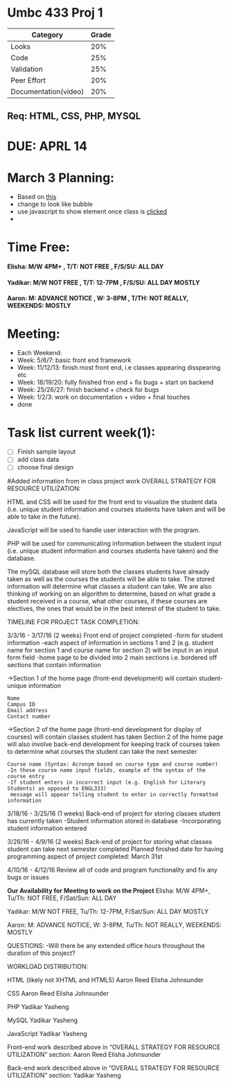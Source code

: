 # Umbc 433 Proj 1

| Category | Grade |
| --- | --- |
| Looks | 20% |
| Code | 25% |
| Validation | 25% |
| Peer Effort | 20% |
| Documentation(video) | 20% |

## Req: HTML, CSS, PHP, MYSQL

# DUE: APRL 14

# March 3 Planning: 
- Based on [this](http://codepen.io/katydecorah/pen/HEgwl)
- change to look like bubble
- use javascript to show element once class is [clicked](http://www.w3schools.com/jsref/prop_style_visibility.asp)
- 

# Time Free:
#### Elisha: M/W 4PM+ , T/T: NOT FREE , F/S/SU: ALL DAY
#### Yadikar: M/W NOT FREE , T/T: 12-7PM , F/S/SU: ALL DAY MOSTLY
#### Aaron: M: ADVANCE NOTICE  , W: 3-8PM , T/TH: NOT REALLY, WEEKENDS: MOSTLY

# Meeting: 
- Each Weekend: 
- Week: 5/6/7: basic front end framework
- Week: 11/12/13: finish most front end, i.e classes appearing disspearing etc
- Week: 18/19/20: fully finished fron end + fix bugs + start on backend
- Week: 25/26/27: finish backend + check for bugs
- Week: 1/2/3: work on documentation + video + final touches
- done

# Task list current week(1):

- [ ] Finish sample layout
- [ ] add class data 
- [ ] choose final design

#Added information from in class project work
OVERALL STRATEGY FOR RESOURCE UTILIZATION:
 
 HTML and CSS will be used for the front end to visualize the student data (i.e. unique 
  student information and courses students have taken and will be able to take in the 
  future). 

 JavaScript will be used to handle user interaction with the program.

 PHP will be used for communicating information between the student input (i.e. unique 
  student information and courses students have taken) and the database. 

 The mySQL database will store both the classes students have already taken as well as 
  the courses the students will be able to take. The stored information will determine 
  what classes a student can take. We are also thinking of working on an algorithm 
  to determine, based on what grade a student received in a course, what other courses, 
  if these courses are electives, the ones that would be in the best interest of the 
  student to take. 


TIMELINE FOR PROJECT TASK COMPLETION:

 3/3/16 - 3/17/16 (2 weeks)
   Front end of project completed
   -form for student information
   -each aspect of information in sections 1 and 2 (e.g. student name for section 1 and course name for section 2) will be input 
    in an input form field
   -home page to be divided into 2 main sections 
    i.e. bordered off sections that contain information
    
   ->Section 1 of the home page (front-end development) will contain student-unique information
   
    Name
    Campus ID
    Email address 
    Contact number

   ->Section 2 of the home page (front-end development for display of courses) will contain classes student has taken
    Section 2 of the home page will also involve back-end development for keeping track of courses taken
    to determine what courses the student can take the next semester

    Course name (Syntax: Acronym based on course type and course number)
    -In these course name input fields, example of the syntax of the course entry
    -If student enters in incorrect input (e.g. English for Literary Students) as opposed to ENGL333)
     message will appear telling student to enter in correctly formatted information

 3/18/16 - 3/25/16 (1 weeks)
   Back-end of project for storing classes student has currently taken
   -Student information stored in database
   -Incorporating student information entered

 3/26/16 - 4/9/16 (2 weeks)
   Back-end of project for storing what classes student can take next semester completed
   Planned finished date for having programming
   aspect of project completed: March 31st 

 4/10/16 - 4/12/16
   Review all of code and program functionality and fix any bugs or issues 
   
  
  **Our Availability for Meeting to work on the Project** 
   Elisha: M/W 4PM+, Tu/Th: NOT FREE, F/Sat/Sun: ALL DAY

   Yadikar: M/W NOT FREE, Tu/Th: 12-7PM, F/Sat/Sun: ALL DAY MOSTLY

   Aaron: M: ADVANCE NOTICE, W: 3-8PM, Tu/Th: NOT REALLY, WEEKENDS: MOSTLY

QUESTIONS:
-Will there be any extended office hours throughout the duration of this project?


WORKLOAD DISTRIBUTION:

   HTML (likely not XHTML and HTML5) 
     Aaron Reed
     Elisha Johnsunder 

   CSS
     Aaron Reed
     Elisha Johnsunder 

   PHP
    Yadikar Yasheng

   MySQL 
     Yadikar Yasheng

   JavaScript
    Yadikar Yasheng
   

  Front-end work described above in “OVERALL STRATEGY FOR RESOURCE UTILIZATION” section:
    Aaron Reed
    Elisha Johnsunder 

  Back-end work described above in “OVERALL STRATEGY FOR RESOURCE UTILIZATION” section:
    Yadikar Yasheng
    
   

   
   
   






